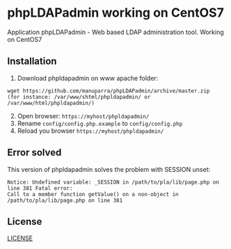 phpLDAPadmin working on CentOS7
===============================

Application phpLDAPadmin - Web based LDAP administration tool.
Working on CentOS7


## Installation

1. Download phpldapadmin on www apache folder: 

```
wget https://github.com/manuparra/phpLDAPadmin/archive/master.zip
(for instance: /var/www/shtml/phpldapadmin/ or /var/www/html/phpldapadmin/)
````

2. Open browser: `https://myhost/phpldapadmin/`
3. Rename `config/config.php.example` to `config/config.php`
4. Reload you browser `https://myhost/phpldapadmin/`

## Error solved

This version of phpldapadmin solves the problem with SESSION unset:

```
Notice: Undefined variable: _SESSION in /path/to/pla/lib/page.php on line 381 Fatal error: 
Call to a member function getValue() on a non-object in /path/to/pla/lib/page.php on line 381
```

## License

[LICENSE](LICENSE)
